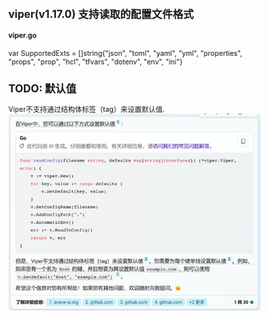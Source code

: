 ## viper(v1.17.0) 支持读取的配置文件格式
#### viper.go
var SupportedExts = []string{"json", "toml", "yaml", "yml", "properties", "props", "prop", "hcl", "tfvars", "dotenv", "env", "ini"}

## TODO: 默认值
Viper不支持通过结构体标签（tag）来设置默认值.  
![_img.png](_img.png)  
